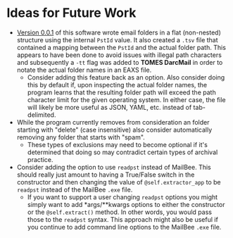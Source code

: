 # Ideas for Future Work

- [Version 0.0.1](https://github.com/StateArchivesOfNorthCarolina/tomes-pst-extractor/commit/d3e8e6fe87da2048947370bdae0522e9b3298128#diff-34cffdae1474e839ffac88fe019a0155) of this software wrote email folders in a flat (non-nested) structure using the internal `PstId` value. It also created a `.tsv` file that contained a mapping between the `PstId` and the actual folder path. This appears to have been done to avoid issues with illegal path characters and subsequently a `-tt` flag was added to **TOMES DarcMail** in order to notate the actual folder names in an EAXS file.
	- Consider adding this feature back as an option. Also consider doing this by default if, upon inspecting the actual folder names, the program learns that the resulting folder path will exceed the path character limit for the given operating system. In either case, the file will likely be more useful as JSON, YAML, etc. instead of tab-delimited.
- While the program currently removes from consideration an folder starting with "delete" (case insensitive) also consider automatically removing any folder that starts with "spam".
	- These types of exclusions may need to become optional if it's determined that doing so may contradict certain types of archival practice.
- Consider adding the option to use `readpst` instead of MailBee. This should really just amount to having a True/False switch in the constructor and then changing the value of `@self.extractor_app` to be `readpst` instead of the MailBee `.exe` file.
	- If you want to support a user changing `readpst` options you might simply want to add \*args/\**kwargs options to either the constructor or the `@self.extract()` method. In other words, you would pass those to the `readpst` syntax. This approach might also be useful if you continue to add command line options to the MailBee `.exe` file.